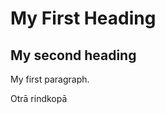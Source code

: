 <html>
<body>

<h1>My First Heading</h1>
<h2>My second heading</h2>
  
<p>My first paragraph.</p>
<p>Otrā rindkopā</p>

</body>
</html>
